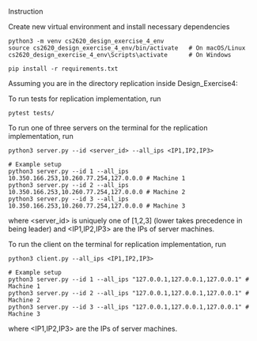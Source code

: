 Instruction

Create new virtual environment and install necessary dependencies
```
python3 -m venv cs2620_design_exercise_4_env
source cs2620_design_exercise_4_env/bin/activate   # On macOS/Linux
cs2620_design_exercise_4_env\Scripts\activate      # On Windows

pip install -r requirements.txt
```

Assuming you are in the directory replication inside Design_Exercise4:

To run tests for replication implementation, run
```
pytest tests/
```

To run one of three servers on the terminal for the replication implementation, run
```
python3 server.py --id <server_id> --all_ips <IP1,IP2,IP3>

# Example setup
python3 server.py --id 1 --all_ips 10.350.166.253,10.260.77.254,127.0.0.0 # Machine 1
python3 server.py --id 2 --all_ips 10.350.166.253,10.260.77.254,127.0.0.0 # Machine 2
python3 server.py --id 3 --all_ips 10.350.166.253,10.260.77.254,127.0.0.0 # Machine 3
```
where <server_id> is uniquely one of [1,2,3] (lower takes precedence in being leader) and <IP1,IP2,IP3> are the IPs of server machines.

To run the client on the terminal for replication implementation, run
```
python3 client.py --all_ips <IP1,IP2,IP3>

# Example setup
python3 server.py --id 1 --all_ips "127.0.0.1,127.0.0.1,127.0.0.1" # Machine 1
python3 server.py --id 2 --all_ips "127.0.0.1,127.0.0.1,127.0.0.1" # Machine 2
python3 server.py --id 3 --all_ips "127.0.0.1,127.0.0.1,127.0.0.1" # Machine 3
```
where <IP1,IP2,IP3> are the IPs of server machines.